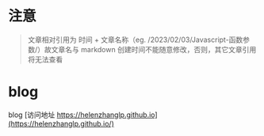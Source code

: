# 注意
> 文章相对引用为 时间 + 文章名称（eg. /2023/02/03/Javascript-函数参数/）故文章名与 markdown 创建时间不能随意修改，否则，其它文章引用将无法查看
# blog
blog [访问地址 https://helenzhanglp.github.io](https://helenzhanglp.github.io/)
